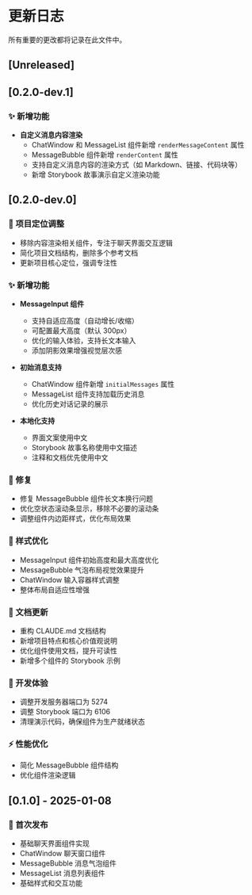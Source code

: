 # 更新日志

所有重要的更改都将记录在此文件中。

## [Unreleased]

## [0.2.0-dev.1]

### ✨ 新增功能

- **自定义消息内容渲染**
  - ChatWindow 和 MessageList 组件新增 `renderMessageContent` 属性
  - MessageBubble 组件新增 `renderContent` 属性
  - 支持自定义消息内容的渲染方式（如 Markdown、链接、代码块等）
  - 新增 Storybook 故事演示自定义渲染功能

## [0.2.0-dev.0]

### 🎯 项目定位调整

- 移除内容渲染相关组件，专注于聊天界面交互逻辑
- 简化项目文档结构，删除多个参考文档
- 更新项目核心定位，强调专注性

### ✨ 新增功能

- **MessageInput 组件**
  - 支持自适应高度（自动增长/收缩）
  - 可配置最大高度（默认 300px）
  - 优化的输入体验，支持长文本输入
  - 添加阴影效果增强视觉层次感

- **初始消息支持**
  - ChatWindow 组件新增 `initialMessages` 属性
  - MessageList 组件支持加载历史消息
  - 优化历史对话记录的展示

- **本地化支持**
  - 界面文案使用中文
  - Storybook 故事名称使用中文描述
  - 注释和文档优先使用中文

### 🐛 修复

- 修复 MessageBubble 组件长文本换行问题
- 优化空状态滚动条显示，移除不必要的滚动条
- 调整组件内边距样式，优化布局效果

### 💄 样式优化

- MessageInput 组件初始高度和最大高度优化
- MessageBubble 气泡布局视觉效果提升
- ChatWindow 输入容器样式调整
- 整体布局自适应性增强

### 📝 文档更新

- 重构 CLAUDE.md 文档结构
- 新增项目特点和核心价值观说明
- 优化组件使用文档，提升可读性
- 新增多个组件的 Storybook 示例

### 🔧 开发体验

- 调整开发服务器端口为 5274
- 调整 Storybook 端口为 6106
- 清理演示代码，确保组件为生产就绪状态

### ⚡ 性能优化

- 简化 MessageBubble 组件结构
- 优化组件渲染逻辑

## [0.1.0] - 2025-01-08

### 🎉 首次发布

- 基础聊天界面组件实现
- ChatWindow 聊天窗口组件
- MessageBubble 消息气泡组件
- MessageList 消息列表组件
- 基础样式和交互功能
